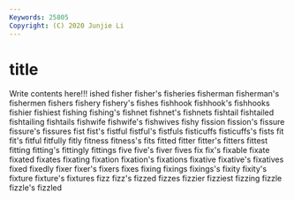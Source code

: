 ```yaml
---
Keywords: 25805
Copyright: (C) 2020 Junjie Li
---
```


# title

Write contents here!!!
ished 
fisher 
fisher's 
fisheries
fisherman 
fisherman's 
fishermen 
fishers 
fishery 
fishery's 
fishes 
fishhook 
fishhook's 
fishhooks
fishier 
fishiest 
fishing 
fishing's 
fishnet 
fishnet's 
fishnets 
fishtail 
fishtailed 
fishtailing
fishtails 
fishwife 
fishwife's 
fishwives 
fishy 
fission 
fission's 
fissure 
fissure's 
fissures
fist 
fist's 
fistful 
fistful's 
fistfuls 
fisticuffs 
fisticuffs's 
fists 
fit 
fit's
fitful 
fitfully 
fitly 
fitness 
fitness's 
fits 
fitted 
fitter 
fitter's 
fitters
fittest 
fitting 
fitting's 
fittingly 
fittings 
five 
five's 
fiver 
fives 
fix
fix's 
fixable 
fixate 
fixated 
fixates 
fixating 
fixation 
fixation's 
fixations 
fixative
fixative's 
fixatives 
fixed 
fixedly 
fixer 
fixer's 
fixers 
fixes 
fixing 
fixings
fixings's 
fixity 
fixity's 
fixture 
fixture's 
fixtures 
fizz 
fizz's 
fizzed 
fizzes
fizzier 
fizziest 
fizzing 
fizzle 
fizzle's 
fizzled 
